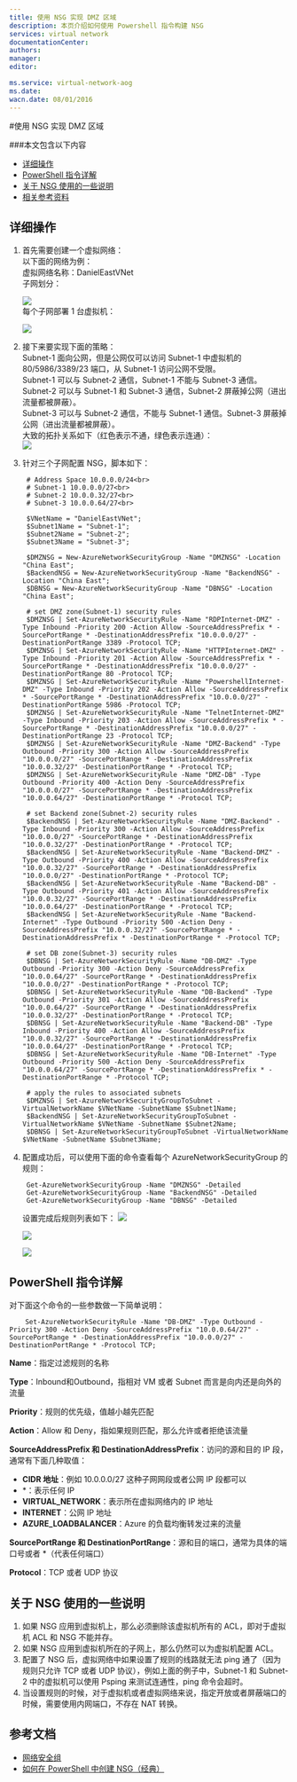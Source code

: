 ```yaml
---
title: 使用 NSG 实现 DMZ 区域
description: 本页介绍如何使用 Powershell 指令构建 NSG
services: virtual network
documentationCenter: 
authors: 
manager: 
editor: 

ms.service: virtual-network-aog
ms.date: 
wacn.date: 08/01/2016
---
```


#使用 NSG 实现 DMZ 区域

###本文包含以下内容
- [详细操作](#detail)
- [PowerShell 指令详解](#command)
- [关于 NSG 使用的一些说明](#description)
- [相关参考资料](#resource)

## <a id="detail"></a>详细操作

1. 首先需要创建一个虚拟网络：</br>
    以下面的网络为例：</br>
    虚拟网络名称：DanielEastVNet</br>
    子网划分：

    ![](./media/aog-virtual-network-use-nsg-dmz/subnet.png)<br>
    每个子网部署 1 台虚拟机：

    ![](./media/aog-virtual-network-use-nsg-dmz/subnet-and-vm.png)<br>
2. 接下来要实现下面的策略：<br>
    Subnet-1 面向公网，但是公网仅可以访问 Subnet-1 中虚拟机的 80/5986/3389/23 端口，从 Subnet-1 访问公网不受限。<br>
    Subnet-1 可以与 Subnet-2 通信，Subnet-1 不能与 Subnet-3 通信。<br>
    Subnet-2 可以与 Subnet-1 和 Subnet-3 通信，Subnet-2 屏蔽掉公网（进出流量都被屏蔽）。<br>
    Subnet-3 可以与 Subnet-2 通信，不能与 Subnet-1 通信。Subnet-3 屏蔽掉公网（进出流量都被屏蔽）。<br>
    大致的拓扑关系如下（红色表示不通，绿色表示连通）：<br>
    ![](./media/aog-virtual-network-use-nsg-dmz/nsg-relation.png)<br>

3. 针对三个子网配置 NSG，脚本如下：

        # Address Space 10.0.0.0/24<br>
        # Subnet-1 10.0.0.0/27<br>
        # Subnet-2 10.0.0.32/27<br>
        # Subnet-3 10.0.0.64/27<br>

        $VNetName = "DanielEastVNet";
        $Subnet1Name = "Subnet-1";
        $Subnet2Name = "Subnet-2";
        $Subnet3Name = "Subnet-3";

        $DMZNSG = New-AzureNetworkSecurityGroup -Name "DMZNSG" -Location "China East";
        $BackendNSG = New-AzureNetworkSecurityGroup -Name "BackendNSG" -Location "China East";
        $DBNSG = New-AzureNetworkSecurityGroup -Name "DBNSG" -Location "China East";

        # set DMZ zone(Subnet-1) security rules
        $DMZNSG | Set-AzureNetworkSecurityRule -Name "RDPInternet-DMZ" -Type Inbound -Priority 200 -Action Allow -SourceAddressPrefix * -SourcePortRange * -DestinationAddressPrefix "10.0.0.0/27" -DestinationPortRange 3389 -Protocol TCP;
        $DMZNSG | Set-AzureNetworkSecurityRule -Name "HTTPInternet-DMZ" -Type Inbound -Priority 201 -Action Allow -SourceAddressPrefix * -SourcePortRange * -DestinationAddressPrefix "10.0.0.0/27" -DestinationPortRange 80 -Protocol TCP;
        $DMZNSG | Set-AzureNetworkSecurityRule -Name "PowershellInternet-DMZ" -Type Inbound -Priority 202 -Action Allow -SourceAddressPrefix * -SourcePortRange * -DestinationAddressPrefix "10.0.0.0/27" -DestinationPortRange 5986 -Protocol TCP;
        $DMZNSG | Set-AzureNetworkSecurityRule -Name "TelnetInternet-DMZ" -Type Inbound -Priority 203 -Action Allow -SourceAddressPrefix * -SourcePortRange * -DestinationAddressPrefix "10.0.0.0/27" -DestinationPortRange 23 -Protocol TCP;
        $DMZNSG | Set-AzureNetworkSecurityRule -Name "DMZ-Backend" -Type Outbound -Priority 300 -Action Allow -SourceAddressPrefix "10.0.0.0/27" -SourcePortRange * -DestinationAddressPrefix "10.0.0.32/27" -DestinationPortRange * -Protocol TCP;
        $DMZNSG | Set-AzureNetworkSecurityRule -Name "DMZ-DB" -Type Outbound -Priority 400 -Action Deny -SourceAddressPrefix "10.0.0.0/27" -SourcePortRange * -DestinationAddressPrefix "10.0.0.64/27" -DestinationPortRange * -Protocol TCP;

        # set Backend zone(Subnet-2) security rules
        $BackendNSG | Set-AzureNetworkSecurityRule -Name "DMZ-Backend" -Type Inbound -Priority 300 -Action Allow -SourceAddressPrefix "10.0.0.0/27" -SourcePortRange * -DestinationAddressPrefix "10.0.0.32/27" -DestinationPortRange * -Protocol TCP;
        $BackendNSG | Set-AzureNetworkSecurityRule -Name "Backend-DMZ" -Type Outbound -Priority 400 -Action Allow -SourceAddressPrefix "10.0.0.32/27" -SourcePortRange * -DestinationAddressPrefix "10.0.0.0/27" -DestinationPortRange * -Protocol TCP;
        $BackendNSG | Set-AzureNetworkSecurityRule -Name "Backend-DB" -Type Outbound -Priority 401 -Action Allow -SourceAddressPrefix "10.0.0.32/27" -SourcePortRange * -DestinationAddressPrefix "10.0.0.64/27" -DestinationPortRange * -Protocol TCP;
        $BackendNSG | Set-AzureNetworkSecurityRule -Name "Backend-Internet" -Type Outbound -Priority 500 -Action Deny -SourceAddressPrefix "10.0.0.32/27" -SourcePortRange * -DestinationAddressPrefix * -DestinationPortRange * -Protocol TCP;

        # set DB zone(Subnet-3) security rules
        $DBNSG | Set-AzureNetworkSecurityRule -Name "DB-DMZ" -Type Outbound -Priority 300 -Action Deny -SourceAddressPrefix "10.0.0.64/27" -SourcePortRange * -DestinationAddressPrefix "10.0.0.0/27" -DestinationPortRange * -Protocol TCP;
        $DBNSG | Set-AzureNetworkSecurityRule -Name "DB-Backend" -Type Outbound -Priority 301 -Action Allow -SourceAddressPrefix "10.0.0.64/27" -SourcePortRange * -DestinationAddressPrefix "10.0.0.32/27" -DestinationPortRange * -Protocol TCP;
        $DBNSG | Set-AzureNetworkSecurityRule -Name "Backend-DB" -Type Inbound -Priority 400 -Action Allow -SourceAddressPrefix "10.0.0.32/27" -SourcePortRange * -DestinationAddressPrefix "10.0.0.64/27" -DestinationPortRange * -Protocol TCP;
        $DBNSG | Set-AzureNetworkSecurityRule -Name "DB-Internet" -Type Outbound -Priority 500 -Action Deny -SourceAddressPrefix "10.0.0.64/27" -SourcePortRange * -DestinationAddressPrefix * -DestinationPortRange * -Protocol TCP;

        # apply the rules to associated subnets
        $DMZNSG | Set-AzureNetworkSecurityGroupToSubnet -VirtualNetworkName $VNetName -SubnetName $Subnet1Name;
        $BackendNSG | Set-AzureNetworkSecurityGroupToSubnet -VirtualNetworkName $VNetName -SubnetName $Subnet2Name;
        $DBNSG | Set-AzureNetworkSecurityGroupToSubnet -VirtualNetworkName $VNetName -SubnetName $Subnet3Name; 

4. 配置成功后，可以使用下面的命令查看每个 AzureNetworkSecurityGroup 的规则：

        Get-AzureNetworkSecurityGroup -Name "DMZNSG" -Detailed 
        Get-AzureNetworkSecurityGroup -Name "BackendNSG" -Detailed 
        Get-AzureNetworkSecurityGroup -Name "DBNSG" -Detailed 

     设置完成后规则列表如下：
      ![](./media/aog-virtual-network-use-nsg-dmz/dmznsg-detail.png)

      ![](./media/aog-virtual-network-use-nsg-dmz/backend-nsg-detail.png)

      ![](./media/aog-virtual-network-use-nsg-dmz/db-nsg-detail.png) 

##  <a id="command"></a>PowerShell 指令详解
对下面这个命令的一些参数做一下简单说明：

        Set-AzureNetworkSecurityRule -Name "DB-DMZ" -Type Outbound -Priority 300 -Action Deny -SourceAddressPrefix "10.0.0.64/27" -SourcePortRange * -DestinationAddressPrefix "10.0.0.0/27" -DestinationPortRange * -Protocol TCP;

**Name**：指定过滤规则的名称

**Type**：Inbound和Outbound，指相对 VM 或者 Subnet 而言是向内还是向外的流量

**Priority**：规则的优先级，值越小越先匹配

**Action**：Allow 和 Deny，指如果规则匹配，那么允许或者拒绝该流量

**SourceAddressPrefix 和 DestinationAddressPrefix**：访问的源和目的 IP 段，通常有下面几种取值：

- **CIDR 地址**：例如 10.0.0.0/27 这种子网网段或者公网 IP 段都可以
- \*：表示任何 IP
- **VIRTUAL_NETWORK**：表示所在虚拟网络内的 IP 地址
- **INTERNET**：公网 IP 地址
- **AZURE_LOADBALANCER**：Azure 的负载均衡转发过来的流量

**SourcePortRange 和 DestinationPortRange**：源和目的端口，通常为具体的端口号或者 *（代表任何端口）

**Protocol**：TCP 或者 UDP 协议

##  <a id="description"></a>关于 NSG 使用的一些说明
1. 如果 NSG 应用到虚拟机上，那么必须删除该虚拟机所有的 ACL，即对于虚拟机 ACL 和 NSG 不能并存。
2. 如果 NSG 应用到虚拟机所在的子网上，那么仍然可以为虚拟机配置 ACL。
3. 配置了 NSG 后，虚拟网络中如果设置了规则的线路就无法 ping 通了（因为规则只允许 TCP 或者 UDP 协议），例如上面的例子中，Subnet-1 和 Subnet-2 中的虚拟机可以使用 Psping 来测试连通性，ping 命令会超时。
4. 当设置规则的时候，对于虚拟机或者虚拟网络来说，指定开放或者屏蔽端口的时候，需要使用内网端口，不存在 NAT 转换。

##  <a id="resource"></a>参考文档

- [网络安全组](./virtual-network/virtual-networks-nsg.md)
- [如何在 PowerShell 中创建 NSG（经典）](./virtual-network/virtual-networks-create-nsg-classic-ps.md)